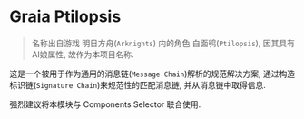 # Graia Ptilopsis

> 名称出自游戏 明日方舟(`Arknights`) 内的角色 白面鸮(`Ptilopsis`), 因其具有AI娘属性, 故作为本项目名称.

这是一个被用于作为通用的消息链(`Message Chain`)解析的规范解决方案,
通过构造标识链(`Signature Chain`)来规范性的匹配消息链, 并从消息链中取得信息.

强烈建议将本模块与 Components Selector 联合使用.
